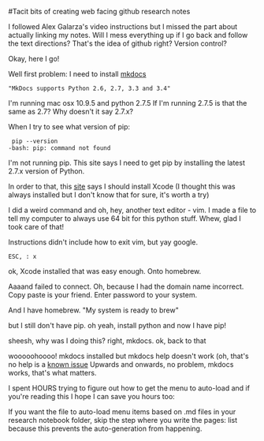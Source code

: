 #Tacit bits of creating web facing github research notes

I followed Alex Galarza's video instructions but I missed the part about actually linking my notes. Will I mess everything up if I go back and follow the text directions? That's the idea of github right? Version control?

Okay, here I go!

Well first problem: I need to install [mkdocs](http://www.mkdocs.org/)

```
"MkDocs supports Python 2.6, 2.7, 3.3 and 3.4"
```

I'm running mac osx 10.9.5 and python 2.7.5 
If I'm running 2.7.5 is that the same as 2.7? Why doesn't it say 2.7.x?

When I try to see what version of pip:
```
 pip --version
-bash: pip: command not found
```
I'm not running pip. This site says I need to get pip by installing the latest 2.7.x version of Python.

In order to that, this [site](https://hackercodex.com/guide/mac-osx-mavericks-10.9-configuration/index.html) says I should install Xcode (I thought this was always installed but I don't know that for sure, it's worth a try)

I did a weird command and oh, hey, another text editor - vim. I made a file to tell my computer to always use 64 bit for this python stuff. Whew, glad I took care of that!

Instructions didn't include how to exit vim, but yay google. 

```
ESC, : x
````

ok, Xcode installed that was easy enough. Onto homebrew. 

Aaaand failed to connect. Oh, because I had the domain name incorrect. Copy paste is your friend. Enter password to your system. 

And I have homebrew. "My system is ready to brew"

but I still don't have pip.
oh yeah, install python
and now I have pip!

sheesh, why was I doing this? right, mkdocs. ok, back to that

wooooohoooo! mkdocs installed but mkdocs help doesn't work (oh, that's no help is a [known issue]("https://github.com/mkdocs/mkdocs/issues") Upwards and onwards, no problem, mkdocs works, that's what matters.

I spent HOURS trying to figure out how to get the menu to auto-load and if you're reading this I hope I can save you hours too:

If you want the file to auto-load menu items based on .md files in your research notebook folder, skip the step where you write the pages: list because this prevents the auto-generation from happening.





